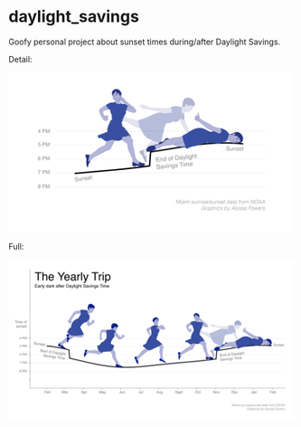 # daylight_savings

Goofy personal project about sunset times during/after Daylight Savings.

Detail:

![alt text](https://github.com/alyssafowers/daylight_savings/blob/master/yearly_trip_detail-01-01.png?raw=true "detail of daylight savings chart: a woman trips over the change in sunset times after daylight savings")

Full:

![alt text](https://github.com/alyssafowers/daylight_savings/blob/master/yearly_trip_full-01-01.png?raw=true "full daylight savings graphic: a woman runs along a line of sunset times, then trips over the change for daylight savings")
